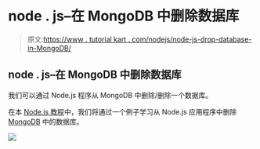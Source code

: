 # node . js–在 MongoDB 中删除数据库

> 原文:[https://www . tutorial kart . com/nodejs/node-js-drop-database-in-MongoDB/](https://www.tutorialkart.com/nodejs/node-js-drop-database-in-mongodb/)

## node . js–在 MongoDB 中删除数据库

我们可以通过 Node.js 程序从 MongoDB 中删除/删除一个数据库。

在本 [Node.js 教程](https://www.tutorialkart.com/nodejs/nodejs-tutorial/)中，我们将通过一个例子学习从 Node.js 应用程序中删除 [MongoDB](https://www.tutorialkart.com/mongodb/mongodb-tutorial/) 中的数据库。

[![](../Images/925da31b32d6bc3827932f6c8afb11bb.png)](https://www.tutorialkart.com/)